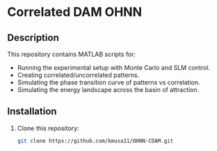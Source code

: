 # Correlated DAM OHNN

## Description
This repository contains MATLAB scripts for:
- Running the experimental setup with Monte Carlo and SLM control.
- Creating correlated/uncorrelated patterns.
- Simulating the phase transition curve of patterns vs correlation.
- Simulating the energy landscape across the basin of attraction.

## Installation
1. Clone this repository:
   ```bash
   git clone https://github.com/kmusa11/OHNN-CDAM.git